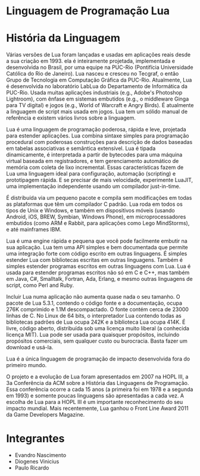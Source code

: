 # Linguagem de Programação Lua

# História da Linguagem

Várias versões de Lua foram lançadas e usadas em aplicações reais desde a sua criação em 1993. 
ela é inteiramente projetada, implementada e desenvolvida no Brasil, por uma equipe na PUC-Rio 
(Pontifícia Universidade Católica do Rio de Janeiro). Lua nasceu e cresceu no Tecgraf, o então 
Grupo de Tecnologia em Computação Gráfica da PUC-Rio. Atualmente, Lua é desenvolvida no 
laboratório LabLua do Departamento de Informática da PUC-Rio. Usada muitas aplicações industriais 
(e.g., Adobe's Photoshop Lightroom), com ênfase em sistemas embutidos (e.g., o middleware Ginga 
para TV digital) e jogos (e.g., World of Warcraft e Angry Birds). É atualmente a linguagem 
de script mais usada em jogos. Lua tem um sólido manual de referência e existem vários livros 
sobre a linguagem.

Lua é uma linguagem de programação poderosa, rápida e leve, projetada para estender aplicações.
Lua combina sintaxe simples para programação procedural com poderosas construções para descrição 
de dados baseadas em tabelas associativas e semântica extensível. Lua é tipada dinamicamente, é 
interpretada a partir de bytecodes para uma máquina virtual baseada em registradores, e tem 
gerenciamento automático de memória com coleta de lixo incremental. Essas características fazem 
de Lua uma linguagem ideal para configuração, automação (scripting) e prototipagem rápida. E se
precisar de mais velocidade, experimente LuaJIT, uma implementação independente usando um compilador 
just-in-time.

É distribuída via um pequeno pacote e compila sem modificações em todas as plataformas que têm 
um compilador C padrão. Lua roda em todos os tipos de Unix e Windows, e também em dispositivos 
móveis (usando Android, iOS, BREW, Symbian, Windows Phone), em microprocessadores embutidos 
(como ARM e Rabbit, para aplicações como Lego MindStorms), e até mainframes IBM.

Lua é uma engine rápida e pequena que você pode facilmente embutir na sua aplicação. Lua tem 
uma API simples e bem documentada que permite uma integração forte com código escrito em outras 
linguagens. É simples estender Lua com bibliotecas escritas em outras linguagens. Também é simples 
estender programas escritos em outras linguagens com Lua. Lua é usada para estender programas 
escritos não só em C e C++, mas também em Java, C#, Smalltalk, Fortran, Ada, Erlang, e mesmo 
outras linguagens de script, como Perl and Ruby.

Incluir Lua numa aplicação não aumenta quase nada o seu tamanho. O pacote de Lua 5.3.1, contendo 
o código fonte e a documentação, ocupa 276K comprimido e 1.1M descompactado. O fonte contém cerca 
de 23000 linhas de C. No Linux de 64 bits, o interpretador Lua contendo todas as bibliotecas padrões 
de Lua ocupa 242K e a biblioteca Lua ocupa 414K. É livre, código aberto, distribuída sob uma licença 
muito liberal (a conhecida licença MIT). Lua pode ser usada para quaisquer propósitos, incluindo 
propósitos comerciais, sem qualquer custo ou burocracia. Basta fazer um download e usá-la.

Lua é a única linguagem de programação de impacto desenvolvida fora do primeiro mundo.

O projeto e a evolução de Lua foram apresentados em 2007 na HOPL III, a 3a Conferência da ACM sobre 
a História das Linguagens de Programação. Essa conferência ocorre a cada 15 anos (a primeira foi em 
1978 e a segunda em 1993) e somente poucas linguagens são apresentadas a cada vez. A escolha de Lua 
para a HOPL III é um importante reconhecimento do seu impacto mundial.
Mais recentemente, Lua ganhou o Front Line Award 2011 da Game Developers Magazine.




# Integrantes

 + Evandro Nascimento
 + Diogenes Vinicius
 + Paulo Ricardo
